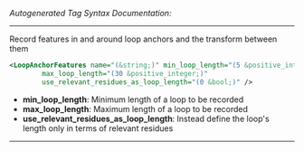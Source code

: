 _Autogenerated Tag Syntax Documentation:_

---
Record features in and around loop anchors and the transform between them

```xml
<LoopAnchorFeatures name="(&string;)" min_loop_length="(5 &positive_integer;)"
        max_loop_length="(30 &positive_integer;)"
        use_relevant_residues_as_loop_length="(0 &bool;)" />
```

-   **min_loop_length**: Minimum length of a loop to be recorded
-   **max_loop_length**: Maximum length of a loop to be recorded
-   **use_relevant_residues_as_loop_length**: Instead define the loop's length only in terms of relevant residues

---
